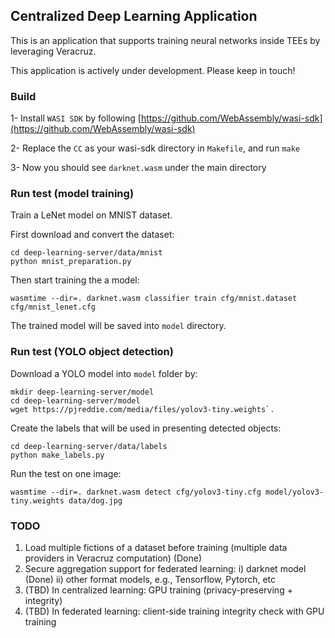 ## Centralized Deep Learning Application

This is an application that supports training neural networks inside TEEs by leveraging Veracruz. 

This application is actively under development. Please keep in touch!

### Build

1- Install `WASI SDK` by following [https://github.com/WebAssembly/wasi-sdk](https://github.com/WebAssembly/wasi-sdk)

2- Replace the `CC` as your wasi-sdk directory in `Makefile`, and run `make`

3- Now you should see `darknet.wasm` under the main directory

### Run test (model training)

Train a LeNet model on MNIST dataset. 

First download and convert the dataset:
```
cd deep-learning-server/data/mnist
python mnist_preparation.py
```

Then start training the a model:
```
wasmtime --dir=. darknet.wasm classifier train cfg/mnist.dataset cfg/mnist_lenet.cfg
```

The trained model will be saved into `model` directory.

### Run test (YOLO object detection)

Download a YOLO model into `model` folder by:

```
mkdir deep-learning-server/model
cd deep-learning-server/model
wget https://pjreddie.com/media/files/yolov3-tiny.weights`.
```

Create the labels that will be used in presenting detected objects:
```
cd deep-learning-server/data/labels
python make_labels.py
```

Run the test on one image:
```
wasmtime --dir=. darknet.wasm detect cfg/yolov3-tiny.cfg model/yolov3-tiny.weights data/dog.jpg
```

### TODO
1. Load multiple fictions of a dataset before training (multiple data providers in Veracruz computation) (Done)
2. Secure aggregation support for federated learning: i) darknet model (Done) ii) other format models, e.g., Tensorflow, Pytorch, etc
3. (TBD) In centralized learning: GPU training (privacy-preserving + integrity)
3. (TBD) In federated learning: client-side training integrity check with GPU training
